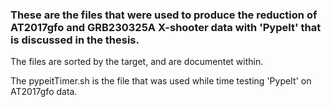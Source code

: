 ### These are the files that were used to produce the reduction of AT2017gfo and GRB230325A X-shooter data with 'PypeIt' that is discussed in the thesis.

The files are sorted by the target, and are documentet within.

The pypeitTimer.sh is the file that was used while time testing 'PypeIt' on AT2017gfo data.
